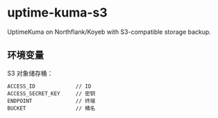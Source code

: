 # uptime-kuma-s3

UptimeKuma on Northflank/Koyeb with S3-compatible storage backup.

## 环境变量

S3 对象储存桶：
```
ACCESS_ID             // ID
ACCESS_SECRET_KEY     // 密钥
ENDPOINT              // 终端
BUCKET                // 桶名
```
